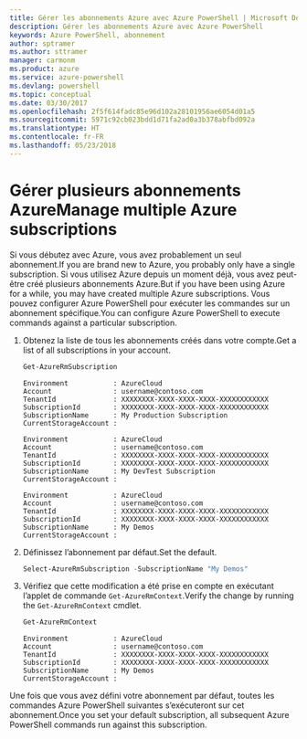 ```yaml
---
title: Gérer les abonnements Azure avec Azure PowerShell | Microsoft Docs
description: Gérer les abonnements Azure avec Azure PowerShell
keywords: Azure PowerShell, abonnement
author: sptramer
ms.author: sttramer
manager: carmonm
ms.product: azure
ms.service: azure-powershell
ms.devlang: powershell
ms.topic: conceptual
ms.date: 03/30/2017
ms.openlocfilehash: 2f5f614fadc85e96d102a28101956ae6054d01a5
ms.sourcegitcommit: 5971c92cb023bdd1d71fa2ad0a3b378abfbd092a
ms.translationtype: HT
ms.contentlocale: fr-FR
ms.lasthandoff: 05/23/2018
---
```

# <a name="manage-multiple-azure-subscriptions"></a><span data-ttu-id="eb5b9-104">Gérer plusieurs abonnements Azure</span><span class="sxs-lookup"><span data-stu-id="eb5b9-104">Manage multiple Azure subscriptions</span></span>

<span data-ttu-id="eb5b9-105">Si vous débutez avec Azure, vous avez probablement un seul abonnement.</span><span class="sxs-lookup"><span data-stu-id="eb5b9-105">If you are brand new to Azure, you probably only have a single subscription.</span></span> <span data-ttu-id="eb5b9-106">Si vous utilisez Azure depuis un moment déjà, vous avez peut-être créé plusieurs abonnements Azure.</span><span class="sxs-lookup"><span data-stu-id="eb5b9-106">But if you have been using Azure for a while, you may have created multiple Azure subscriptions.</span></span> <span data-ttu-id="eb5b9-107">Vous pouvez configurer Azure PowerShell pour exécuter les commandes sur un abonnement spécifique.</span><span class="sxs-lookup"><span data-stu-id="eb5b9-107">You can configure Azure PowerShell to execute commands against a particular subscription.</span></span>

1. <span data-ttu-id="eb5b9-108">Obtenez la liste de tous les abonnements créés dans votre compte.</span><span class="sxs-lookup"><span data-stu-id="eb5b9-108">Get a list of all subscriptions in your account.</span></span>

    ```powershell
    Get-AzureRmSubscription
    ```

    ```
    Environment           : AzureCloud
    Account               : username@contoso.com
    TenantId              : XXXXXXXX-XXXX-XXXX-XXXX-XXXXXXXXXXXX
    SubscriptionId        : XXXXXXXX-XXXX-XXXX-XXXX-XXXXXXXXXXXX
    SubscriptionName      : My Production Subscription
    CurrentStorageAccount :

    Environment           : AzureCloud
    Account               : username@contoso.com
    TenantId              : XXXXXXXX-XXXX-XXXX-XXXX-XXXXXXXXXXXX
    SubscriptionId        : XXXXXXXX-XXXX-XXXX-XXXX-XXXXXXXXXXXX
    SubscriptionName      : My DevTest Subscription
    CurrentStorageAccount :

    Environment           : AzureCloud
    Account               : username@contoso.com
    TenantId              : XXXXXXXX-XXXX-XXXX-XXXX-XXXXXXXXXXXX
    SubscriptionId        : XXXXXXXX-XXXX-XXXX-XXXX-XXXXXXXXXXXX
    SubscriptionName      : My Demos
    CurrentStorageAccount :
    ```

2. <span data-ttu-id="eb5b9-109">Définissez l’abonnement par défaut.</span><span class="sxs-lookup"><span data-stu-id="eb5b9-109">Set the default.</span></span>

    ```powershell
    Select-AzureRmSubscription -SubscriptionName "My Demos"
    ```

3. <span data-ttu-id="eb5b9-110">Vérifiez que cette modification a été prise en compte en exécutant l’applet de commande `Get-AzureRmContext`.</span><span class="sxs-lookup"><span data-stu-id="eb5b9-110">Verify the change by running the `Get-AzureRmContext` cmdlet.</span></span>

    ```powershell
    Get-AzureRmContext
    ```

    ```
    Environment           : AzureCloud
    Account               : username@contoso.com
    TenantId              : XXXXXXXX-XXXX-XXXX-XXXX-XXXXXXXXXXXX
    SubscriptionId        : XXXXXXXX-XXXX-XXXX-XXXX-XXXXXXXXXXXX
    SubscriptionName      : My Demos
    CurrentStorageAccount :
    ```

<span data-ttu-id="eb5b9-111">Une fois que vous avez défini votre abonnement par défaut, toutes les commandes Azure PowerShell suivantes s’exécuteront sur cet abonnement.</span><span class="sxs-lookup"><span data-stu-id="eb5b9-111">Once you set your default subscription, all subsequent Azure PowerShell commands run against this subscription.</span></span>

